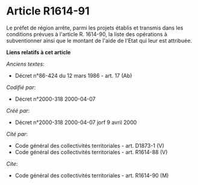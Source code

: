 # Article R1614-91

Le préfet de région arrête, parmi les projets établis et transmis dans les conditions prévues à l'article R. 1614-90, la
liste des opérations à subventionner ainsi que le montant de l'aide de l'Etat qui leur est attribuée.

**Liens relatifs à cet article**

_Anciens textes_:

  - Décret n°86-424 du 12 mars 1986 - art. 17 (Ab)

_Codifié par_:

  - Décret n°2000-318 2000-04-07

_Créé par_:

  - Décret n°2000-318 2000-04-07 jorf 9 avril 2000

_Cité par_:

  - Code général des collectivités territoriales - art. D1873-1 (V)
  - Code général des collectivités territoriales - art. R1614-88 (V)

_Cite_:

  - Code général des collectivités territoriales - art. R1614-90 (M)
